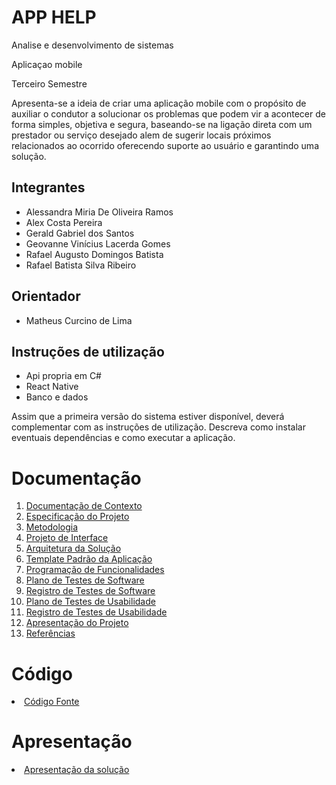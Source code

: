 # APP HELP

Analise e desenvolvimento de sistemas

Aplicaçao mobile

Terceiro Semestre

Apresenta-se a ideia de criar uma aplicação mobile com o propósito de auxiliar o condutor a solucionar os problemas que podem vir a acontecer de forma simples, objetiva e segura, baseando-se na ligação direta com um prestador ou serviço desejado alem de sugerir locais próximos relacionados ao ocorrido oferecendo suporte ao usuário e garantindo uma solução. 

## Integrantes

* Alessandra Miria De Oliveira Ramos
* Alex Costa Pereira
* Gerald Gabriel dos Santos
* Geovanne Vinícius Lacerda Gomes
* Rafael Augusto Domingos Batista
* Rafael Batista Silva Ribeiro


## Orientador

* Matheus Curcino de Lima

## Instruções de utilização

* Api propria em C#
* React Native
* Banco e dados


Assim que a primeira versão do sistema estiver disponível, deverá complementar com as instruções de utilização. Descreva como instalar eventuais dependências e como executar a aplicação.

# Documentação

<ol>
<li><a href="docs/01-Documentação de Contexto.md"> Documentação de Contexto</a></li>
<li><a href="docs/02-Especificação do Projeto.md"> Especificação do Projeto</a></li>
<li><a href="docs/03-Metodologia.md"> Metodologia</a></li>
<li><a href="docs/04-Projeto de Interface.md"> Projeto de Interface</a></li>
<li><a href="docs/05-Arquitetura da Solução.md"> Arquitetura da Solução</a></li>
<li><a href="docs/06-Template Padrão da Aplicação.md"> Template Padrão da Aplicação</a></li>
<li><a href="docs/07-Programação de Funcionalidades.md"> Programação de Funcionalidades</a></li>
<li><a href="docs/08-Plano de Testes de Software.md"> Plano de Testes de Software</a></li>
<li><a href="docs/09-Registro de Testes de Software.md"> Registro de Testes de Software</a></li>
<li><a href="docs/10-Plano de Testes de Usabilidade.md"> Plano de Testes de Usabilidade</a></li>
<li><a href="docs/11-Registro de Testes de Usabilidade.md"> Registro de Testes de Usabilidade</a></li>
<li><a href="docs/12-Apresentação do Projeto.md"> Apresentação do Projeto</a></li>
<li><a href="docs/13-Referências.md"> Referências</a></li>
</ol>

# Código

<li><a href="src/README.md"> Código Fonte</a></li>

# Apresentação

<li><a href="presentation/README.md"> Apresentação da solução</a></li>
